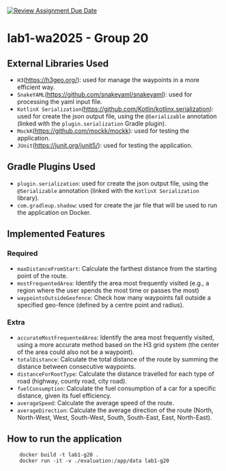 [![Review Assignment Due Date](https://classroom.github.com/assets/deadline-readme-button-22041afd0340ce965d47ae6ef1cefeee28c7c493a6346c4f15d667ab976d596c.svg)](https://classroom.github.com/a/vlo9idtn)
# lab1-wa2025 - Group 20

## External Libraries Used

- `H3`(https://h3geo.org/): used for manage the waypoints in a more efficient way.
- `SnakeYAML`(https://github.com/snakeyaml/snakeyaml): used for processing the yaml input file.
- `KotlinX Serialization`(https://github.com/Kotlin/kotlinx.serialization): used for create the json output file, 
using the `@Serializable` annotation (linked with the `plugin.serialization` Gradle plugin).
- `MockK`(https://github.com/mockk/mockk): used for testing the application.
- `JUnit`(https://junit.org/junit5/): used for testing the application.

## Gradle Plugins Used

- `plugin.serialization`: used for create the json output file, using the `@Serializable` annotation 
(linked with the `KotlinX Serialization` library).
- `com.gradleup.shadow`: used for create the jar file that will be used to run the application on Docker.

## Implemented Features

### Required

- `maxDistanceFromStart`:  Calculate the farthest distance from the starting point of the route.
- `mostFrequentedArea`:  Identify the area most frequently visited (e.g., a region where the user spends the 
most time or passes the most)
- `waypointsOutsideGeofence`: Check how many waypoints fall outside a specified geo-fence (defined by a centre 
point and radius).

### Extra

- `accurateMostFrequentedArea`: Identify the area most frequently visited, using a more accurate method based on the 
H3 grid system (the center of the area could also not be a waypoint).
- `totalDistance`: Calculate the total distance of the route by summing the distance between consecutive waypoints.
- `distanceForRootType`: Calculate the distance travelled for each type of road (highway, county road, city road).
- `fuelConsumption`: Calculate the fuel consumption of a car for a specific distance, given its fuel efficiency.
- `averageSpeed`: Calculate the average speed of the route.
- `averageDirection`: Calculate the average direction of the route (North, North-West, West, South-West, South, 
South-East, East, North-East).

## How to run the application

```
    docker build -t lab1-g20 .
    docker run -it -v ./evaluation:/app/data lab1-g20
```